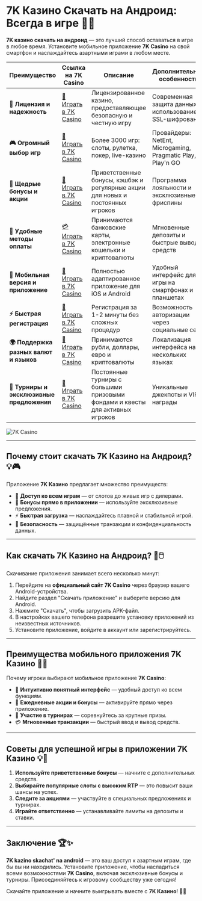 # 7K Казино Скачать на Андроид: Всегда в игре 🎰📱

**7K казино скачать на андроид** — это лучший способ оставаться в игре в любое время. Установите мобильное приложение **7K Casino** на свой смартфон и наслаждайтесь азартными играми в любом месте.

| **Преимущество**                      | **Ссылка на 7K Casino**                    | **Описание**                                       | **Дополнительные особенности**                     |
|----------------------------------------|--------------------------------------------|--------------------------------------------------|--------------------------------------------------|
| **🎰 Лицензия и надежность**           | [💎 Играть в 7K Casino](https://brandplay.link/BvQyFShp) | Лицензированное казино, предоставляющее безопасную и честную игру | Современная защита данных с использованием SSL-шифрования |
| **🎮 Огромный выбор игр**              | [🎉 Играть в 7K Casino](https://brandplay.link/BvQyFShp) | Более 3000 игр: слоты, рулетка, покер, live-казино | Провайдеры: NetEnt, Microgaming, Pragmatic Play, Play'n GO |
| **🎁 Щедрые бонусы и акции**           | [🎯 Играть в 7K Casino](https://brandplay.link/BvQyFShp) | Приветственные бонусы, кэшбэк и регулярные акции для новых и постоянных игроков | Программа лояльности и эксклюзивные фриспины |
| **💸 Удобные методы оплаты**           | [💳 Играть в 7K Casino](https://brandplay.link/BvQyFShp) | Принимаются банковские карты, электронные кошельки и криптовалюты | Мгновенные депозиты и быстрые выводы средств |
| **📱 Мобильная версия и приложение**   | [🚀 Играть в 7K Casino](https://brandplay.link/BvQyFShp) | Полностью адаптированное приложение для iOS и Android | Удобный интерфейс для игры на смартфонах и планшетах |
| **⚡ Быстрая регистрация**             | [🔑 Играть в 7K Casino](https://brandplay.link/BvQyFShp) | Регистрация за 1-2 минуты без сложных процедур | Возможность авторизации через социальные сети |
| **🌍 Поддержка разных валют и языков** | [💸 Играть в 7K Casino](https://brandplay.link/BvQyFShp) | Принимаются рубли, доллары, евро и криптовалюты | Локализация интерфейса на нескольких языках |
| **🏅 Турниры и эксклюзивные предложения** | [🎲 Играть в 7K Casino](https://brandplay.link/BvQyFShp) | Постоянные турниры с большими призовыми фондами и квесты для активных игроков | Уникальные джекпоты и VIP-награды |

![7K Casino](https://www.rpgnuke.ru/wp-content/uploads/2024/03/123123121221312.jpg)

---

## Почему стоит скачать 7K Казино на Андроид? 💡🎮

Приложение **7K Казино** предлагает множество преимуществ:

- 🎰 **Доступ ко всем играм** — от слотов до живых игр с дилерами.
- 🎁 **Бонусы прямо в приложении** — используйте эксклюзивные предложения.
- ⚡ **Быстрая загрузка** — наслаждайтесь плавной и стабильной игрой.
- 🔐 **Безопасность** — защищённые транзакции и конфиденциальность данных.

---

## Как скачать 7K Казино на Андроид? 🚀🖱️

Скачивание приложения занимает всего несколько минут:

1. Перейдите на **официальный сайт 7K Casino** через браузер вашего Android-устройства.
2. Найдите раздел "Скачать приложение" и выберите версию для Android.
3. Нажмите "Скачать", чтобы загрузить APK-файл.
4. В настройках вашего телефона разрешите установку приложений из неизвестных источников.
5. Установите приложение, войдите в аккаунт или зарегистрируйтесь.

---

## Преимущества мобильного приложения 7K Казино 🌟📱

Почему игроки выбирают мобильное приложение **7K Casino**:

- 📱 **Интуитивно понятный интерфейс** — удобный доступ ко всем функциям.
- 🎲 **Ежедневные акции и бонусы** — активируйте прямо через приложение.
- 🎁 **Участие в турнирах** — соревнуйтесь за крупные призы.
- 💳 **Мгновенные транзакции** — быстрый ввод и вывод средств.

---

## Советы для успешной игры в приложении 7K Казино 💡🎯

1. **Используйте приветственные бонусы** — начните с дополнительных средств.
2. **Выбирайте популярные слоты с высоким RTP** — это повысит ваши шансы на успех.
3. **Следите за акциями** — участвуйте в специальных предложениях и турнирах.
4. **Играйте ответственно** — устанавливайте лимиты на депозиты и ставки.

---

## Заключение 🏆✨

**7K kazino skachat' na android** — это ваш доступ к азартным играм, где бы вы ни находились. Установите приложение, чтобы насладиться всеми возможностями **7K Casino**, включая эксклюзивные бонусы и турниры. Присоединяйтесь к игровому сообществу уже сегодня!

Скачайте приложение и начните выигрывать вместе с **7K Казино**! 🎰📱
